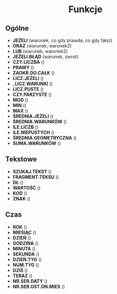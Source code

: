 <h1 align="center">Funkcje</h1>

## Ogólne

* __JEŻELI__ (warunek, co gdy prawda, co gdy fałsz)
* __ORAZ__ (warunek, warunek2) 
* __LUB__ (warunek, warunek2)
* __JEŻELI.BŁĄD__ (warunek, zwrot)
* __CZY.LICZBA__ ()
* __PRAWY__ ()
* __ZAOKR.DO.CAŁK__ ()
* __LICZ.JEŻELI__ ()
* ___LICZ.WARUNKI__ ()
* __LICZ.PUSTE__ ()
* __CZY.PARZYSTE__ ()
* __MOD__ ()
* __MIN__ ()
* __MAX__ ()
* __ŚREDNIA.JEŻELI__ ()
* __ŚREDNIA.WARUNKÓW__ ()
* __ILE.LICZB__ ()
* __ILE.NIEPUSTYCH__ ()
* __ŚREDNIA.GEOMETRYCZNA__ ()
* __SUMA.WARUNKÓW__ ()

## Tekstowe

* __SZUKAJ.TEKST__ ()
* __FRAGMENT.TEKSU__ ()
* __DŁ__ ()
* __WARTOŚĆ__ ()
* __KOD__ ()
* __ZNAK__ ()

## Czas

* __ROK__ ()
* __MIESIĄC__ ()
* __DZIEŃ__ ()
* __GODZINA__ ()
* __MINUTA__ ()
* __SEKUNDA__ ()
* __DZIEŃ.TYG__ ()
* __NUM.TYG__ ()
* __DZIŚ__ ()
* __TERAZ__ ()
* __NR.SER.DATY__ ()
* __NR.SER.OST.DN.MIES__ ()
